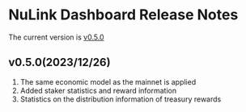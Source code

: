 # NuLink Dashboard Release Notes

The current version is  [v0.5.0](https://dashboard.testnet.nulink.org/)

## v0.5.0(2023/12/26)

1. The same economic model as the mainnet is applied
2. Added staker statistics and reward information
3. Statistics on the distribution information of treasury rewards
